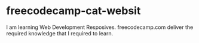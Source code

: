 # freecodecamp-cat-websit

I am learning Web Development Resposives. freecodecamp.com deliver the required knowledge that I required to learn.
